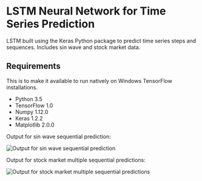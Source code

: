 # LSTM Neural Network for Time Series Prediction

LSTM built using the Keras Python package to predict time series steps and sequences. Includes sin wave and stock market data.

## Requirements

This is to make it available to run natively on Windows TensorFlow installations.

* Python 3.5
* TensorFlow 1.0
* Numpy 1.12.0
* Keras 1.2.2
* Matplotlib 2.0.0

Output for sin wave sequential prediction:

![Output for sin wave sequential prediction](http://jakob-aungiers.com/jakob-aungiers/public/img/article/lstm-neural-network-timeseries/sinseqprediction.png)

Output for stock market multiple sequential predictions:

![Output for stock market multiple sequential predictions](http://jakob-aungiers.com/jakob-aungiers/public/img/article/lstm-neural-network-timeseries/stockmultseqprediction.png)
